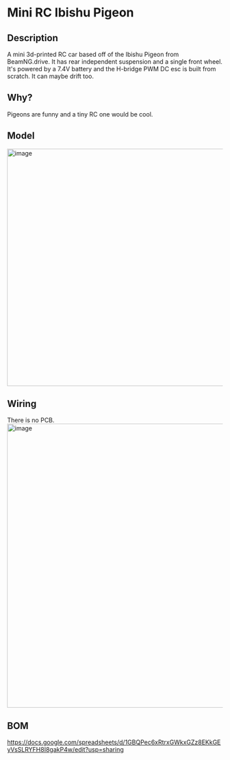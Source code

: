 # Mini RC Ibishu Pigeon

## Description
A mini 3d-printed RC car based off of the Ibishu Pigeon from BeamNG.drive. It has rear independent suspension and a single front wheel. It's powered by a 7.4V battery and the H-bridge PWM DC esc is built from scratch. It can maybe drift too.

## Why?
Pigeons are funny and a tiny RC one would be cool.

## Model

<img width="832" height="554" alt="image" src="https://github.com/user-attachments/assets/56ed285d-6f13-43f0-a535-c0e03c3c5038" />


## Wiring
There is no PCB.
<img width="1046" height="663" alt="image" src="https://github.com/user-attachments/assets/5db7a764-9ab0-4a14-8e6e-918a02fe465b" />

## BOM
https://docs.google.com/spreadsheets/d/1GBQPec6xRtrxGWkxGZz8EKkGEyVsSLRYFH8I8gakP4w/edit?usp=sharing
